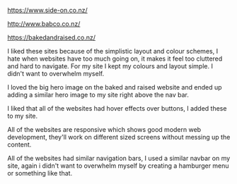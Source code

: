 https://www.side-on.co.nz/

http://www.babco.co.nz/

https://bakedandraised.co.nz/

I liked these sites because of the simplistic layout and colour schemes, I hate when websites have too much going on, it makes it feel too cluttered and hard to navigate. 
For my site I kept my colours and layout simple. I didn't want to overwhelm myself.   

I loved the big hero image on the baked and raised website and ended up adding a similar hero image to my site right above the nav bar.

I liked that all of the websites had hover effects over buttons, I added these to my site. 

All of the websites are responsive which shows good modern web development, they'll work on different sized screens without messing up the content. 

All of the websites had similar navigation bars, I used a similar navbar on my site, again i didn't want to overwhelm myself by creating a hamburger menu or something like that. 
